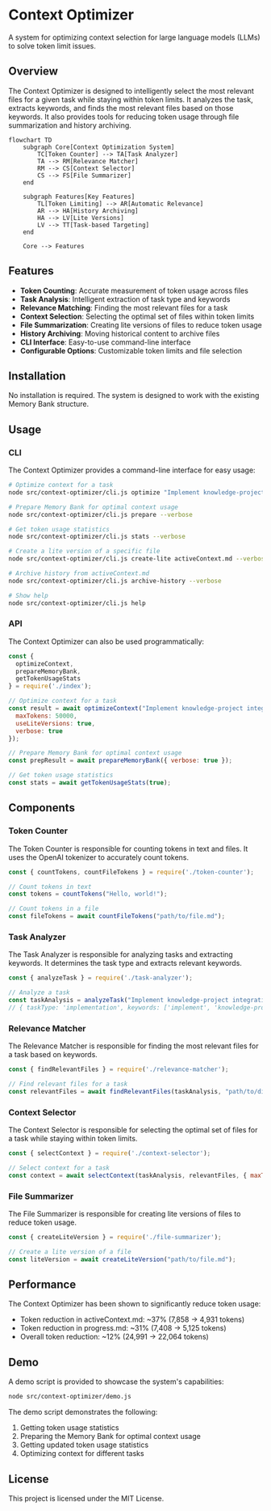 # Context Optimizer

A system for optimizing context selection for large language models (LLMs) to solve token limit issues.

## Overview

The Context Optimizer is designed to intelligently select the most relevant files for a given task while staying within token limits. It analyzes the task, extracts keywords, and finds the most relevant files based on those keywords. It also provides tools for reducing token usage through file summarization and history archiving.

```mermaid
flowchart TD
    subgraph Core[Context Optimization System]
        TC[Token Counter] --> TA[Task Analyzer]
        TA --> RM[Relevance Matcher]
        RM --> CS[Context Selector]
        CS --> FS[File Summarizer]
    end

    subgraph Features[Key Features]
        TL[Token Limiting] --> AR[Automatic Relevance]
        AR --> HA[History Archiving]
        HA --> LV[Lite Versions]
        LV --> TT[Task-based Targeting]
    end

    Core --> Features
```

## Features

- **Token Counting**: Accurate measurement of token usage across files
- **Task Analysis**: Intelligent extraction of task type and keywords
- **Relevance Matching**: Finding the most relevant files for a task
- **Context Selection**: Selecting the optimal set of files within token limits
- **File Summarization**: Creating lite versions of files to reduce token usage
- **History Archiving**: Moving historical content to archive files
- **CLI Interface**: Easy-to-use command-line interface
- **Configurable Options**: Customizable token limits and file selection

## Installation

No installation is required. The system is designed to work with the existing Memory Bank structure.

## Usage

### CLI

The Context Optimizer provides a command-line interface for easy usage:

```bash
# Optimize context for a task
node src/context-optimizer/cli.js optimize "Implement knowledge-project integration for the cognitive tools system" --max-tokens 50000

# Prepare Memory Bank for optimal context usage
node src/context-optimizer/cli.js prepare --verbose

# Get token usage statistics
node src/context-optimizer/cli.js stats --verbose

# Create a lite version of a specific file
node src/context-optimizer/cli.js create-lite activeContext.md --verbose

# Archive history from activeContext.md
node src/context-optimizer/cli.js archive-history --verbose

# Show help
node src/context-optimizer/cli.js help
```

### API

The Context Optimizer can also be used programmatically:

```javascript
const {
  optimizeContext,
  prepareMemoryBank,
  getTokenUsageStats
} = require('./index');

// Optimize context for a task
const result = await optimizeContext("Implement knowledge-project integration", {
  maxTokens: 50000,
  useLiteVersions: true,
  verbose: true
});

// Prepare Memory Bank for optimal context usage
const prepResult = await prepareMemoryBank({ verbose: true });

// Get token usage statistics
const stats = await getTokenUsageStats(true);
```

## Components

### Token Counter

The Token Counter is responsible for counting tokens in text and files. It uses the OpenAI tokenizer to accurately count tokens.

```javascript
const { countTokens, countFileTokens } = require('./token-counter');

// Count tokens in text
const tokens = countTokens("Hello, world!");

// Count tokens in a file
const fileTokens = await countFileTokens("path/to/file.md");
```

### Task Analyzer

The Task Analyzer is responsible for analyzing tasks and extracting keywords. It determines the task type and extracts relevant keywords.

```javascript
const { analyzeTask } = require('./task-analyzer');

// Analyze a task
const taskAnalysis = analyzeTask("Implement knowledge-project integration");
// { taskType: 'implementation', keywords: ['implement', 'knowledge-project', 'integration'] }
```

### Relevance Matcher

The Relevance Matcher is responsible for finding the most relevant files for a task based on keywords.

```javascript
const { findRelevantFiles } = require('./relevance-matcher');

// Find relevant files for a task
const relevantFiles = await findRelevantFiles(taskAnalysis, "path/to/directory");
```

### Context Selector

The Context Selector is responsible for selecting the optimal set of files for a task while staying within token limits.

```javascript
const { selectContext } = require('./context-selector');

// Select context for a task
const context = await selectContext(taskAnalysis, relevantFiles, { maxTokens: 50000 });
```

### File Summarizer

The File Summarizer is responsible for creating lite versions of files to reduce token usage.

```javascript
const { createLiteVersion } = require('./file-summarizer');

// Create a lite version of a file
const liteVersion = await createLiteVersion("path/to/file.md");
```

## Performance

The Context Optimizer has been shown to significantly reduce token usage:

- Token reduction in activeContext.md: ~37% (7,858 → 4,931 tokens)
- Token reduction in progress.md: ~31% (7,408 → 5,125 tokens)
- Overall token reduction: ~12% (24,991 → 22,064 tokens)

## Demo

A demo script is provided to showcase the system's capabilities:

```bash
node src/context-optimizer/demo.js
```

The demo script demonstrates the following:

1. Getting token usage statistics
2. Preparing the Memory Bank for optimal context usage
3. Getting updated token usage statistics
4. Optimizing context for different tasks

## License

This project is licensed under the MIT License.
